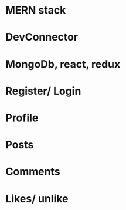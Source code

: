 # MERN stack 
# DevConnector

# MongoDb, react, redux

# Register/ Login
# Profile
# Posts
# Comments
# Likes/ unlike



